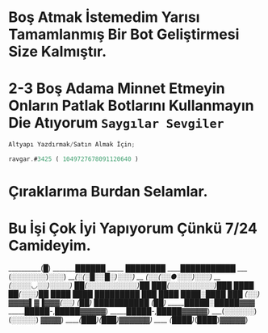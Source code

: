 # Boş Atmak İstemedim Yarısı Tamamlanmış Bir Bot Geliştirmesi Size Kalmıştır.

# 2-3 Boş Adama Minnet Etmeyin Onların Patlak Botlarını Kullanmayın Die Atıyorum `Saygılar Sevgiler`
```js
Altyapı Yazdırmak/Satın Almak İçin;

ravgar.#3425 ( 1049727678091120640 )
```


# Çıraklarıma Burdan Selamlar.
# Bu İşi Çok İyi Yapıyorum Çünkü 7/24 Camideyim.

__________(█)
_______██████
_____ ████████
____███████████
___ (░░░░░░░)░░░)
___(░(░█░░█░)░░░)
__ (░░(░░●░░░)░░░)
__ (░░░░◡░░)░░░░)
_██(░░░░░░░░░░)██
_███(░░░░░░░░░)███
████ ██(░░░)██ ████
████ █████████ ███
████ ████░████ ███
(░░)_ ▓▓▓▓▌▓▐▓▓▓_(░░)
(██) ███████████ (██)
_____█████░█████_▓▓▓\
_____█████-,█████▓▓▓▓▓)
_____█████-,█████▓▓▓▓▓)
___(░░░░░░)(░░░░░) ▓▓▓▓)
______(███)_(███)▓▓▓▓▓▓)
____ (████)_(████)▓▓▓▓▓)
